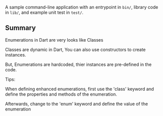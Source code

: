 A sample command-line application with an entrypoint in `bin/`, library code
in `lib/`, and example unit test in `test/`.

## Summary

Enumerations in Dart are very looks like Classes

Classes are dynamic in Dart, You can also use constructors to create instances.

But, Enumerations are hardcoded, thier instances are pre-defined in the code.

Tips:

When defining enhanced enumerations, first use the 'class' keyword and define the properties and methods of the enumeration.

Afterwards, change to the 'enum' keyword and define the value of the enumeration
